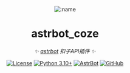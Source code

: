 <div align="center">

![:name](https://count.getloli.com/@astrbot_plugin_coze?name=astrbot_plugin_coze&theme=minecraft&padding=6&offset=0&align=top&scale=1&pixelated=1&darkmode=auto)

# astrbot_coze

_✨ [astrbot](https://github.com/Soulter/AstrBot) 扣子API插件 ✨_

[![License](https://img.shields.io/badge/License-MIT-green.svg)](https://opensource.org/licenses/MIT)
[![Python 3.10+](https://img.shields.io/badge/Python-3.10%2B-blue.svg)](https://www.python.org/)
[![AstrBot](https://img.shields.io/badge/AstrBot-3.4%2B-orange.svg)](https://github.com/Soulter/AstrBot)
[![GitHub](https://img.shields.io/badge/作者-Homanho-blue)](https://github.com/homanho1234568)

</div>
